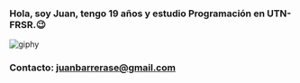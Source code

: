 ### Hola, soy Juan, tengo 19 años y estudio Programación en UTN-FRSR.😉
![giphy](https://github.com/Juanbarrera12/Juanbarrera12/assets/142949680/a66b12c1-5c99-46b3-b09e-6b745756707a)
### Contacto: juanbarrerase@gmail.com

